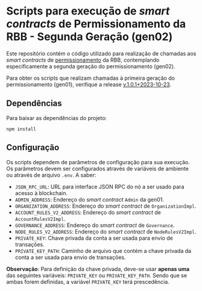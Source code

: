 # Scripts para execução de *smart contracts* de Permissionamento da RBB - Segunda Geração (gen02)

Este repositório contém o código utilizado para realização de chamadas aos *smart contracts* de [permissionamento](https://github.com/RBBNet/Permissionamento) da RBB, contemplando especificamente a segunda geração do permissionamento (gen02).

Para obter os scripts que realizam chamadas à primeira geração do permissionamento (gen01), verifique a release [v.1.0.1+2023-10-23](https://github.com/RBBNet/scripts-permissionamento/releases/tag/1.0.1).


## Dependências

Para baixar as dependências do projeto:

```shell
npm install
```

## Configuração

Os scripts dependem de parâmetros de configuração para sua execução. Os parâmetros devem ser configurados através de variáveis de ambiente ou através de arquivo `.env`. A saber:
- `JSON_RPC_URL`: URL para interface JSON RPC do nó a ser usado para acesso à blockchain.
- `ADMIN_ADDRESS`: Endereço do *smart contract* `Admin` da gen01.
- `ORGANIZATION_ADDRESS`: Endereço do *smart contract* de `OrganizationImpl`.
- `ACCOUNT_RULES_V2_ADDRESS`: Endereço do *smart contract* de `AccountRulesV2Impl`.
- `GOVERNANCE_ADDRESS`: Endereço do *smart contract* de `Governance`.
- `NODE_RULES_V2_ADDRESS`: Endereço do *smart contract* de `NodeRulesV2Impl`.
- `PRIVATE_KEY`: Chave privada da conta a ser usada para envio de transações.
- `PRIVATE_KEY_PATH`: Caminho de arquivo que contém a chave privada da conta a ser usada para envio de transações.

**Observação**: Para definição da chave privada, deve-se usar **apenas uma** das seguintes variáveis: `PRIVATE_KEY` ou `PRIVATE_KEY_PATH`. Sendo que se ambas forem definidas, a variável `PRIVATE_KEY` terá prescedência.
